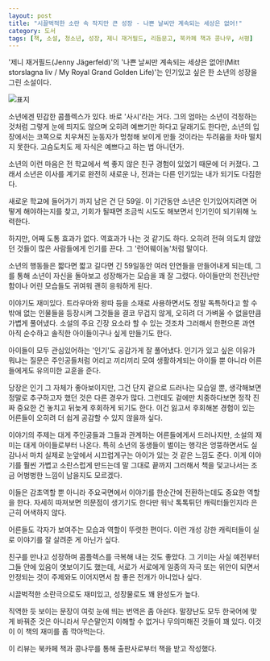 ```yaml
---
layout: post
title: "시끌벅적한 소란 속 작지만 큰 성장 - 나쁜 날씨만 계속되는 세상은 없어!"
category: 도서
tags: [책, 소설, 청소년, 성장, 제니 재거필드, 리듬문고, 북카페 책과 콩나무, 서평]
---
```


'제니 재거필드(Jenny Jägerfeld)'의
'나쁜 날씨만 계속되는 세상은 없어!(Mitt storslagna liv / My Royal Grand Golden Life)'는
인기있고 싶은 한 소년의 성장을 그린 소설이다.

![표지](https://images2.imgbox.com/50/99/844NBfKB_o.jpg)

소년에겐 민감한 콤플렉스가 있다.
바로 '사시'라는 거다.
그의 엄마는 소년이 걱정하는 것처럼 그렇게 눈에 띄지도 않으며 오히려 예쁘기만 하다고 달래기도 한다만,
소년의 입장에서는 코쪽으로 치우쳐진 눈동자가 멍청해 보이게 만들 것이라는 두려움을 차마 떨치지 못한다.
고슴도치도 제 자식은 예쁘다고 하는 법 아니던가.

소년의 이런 마음은 전 학교에서 썩 좋지 않은 친구 경험이 있었기 때문에 더 커졌다.
그래서 소년은 이사를 계기로 완전히 새로운 나, 전과는 다른 인기있는 내가 되기도 다짐한다.

새로운 학교에 들어가기 까지 남은 건 단 59일.
이 기간동안 소년은 인기있어지려면 어떻게 해야하는지를 찾고,
기회가 될때면 조금씩 시도도 해보면서
인기인이 되기위해 노력한다.

하지만, 어째 도통 효과가 없다.
역효과가 나는 것 같기도 하다.
오히려 전혀 의도치 않았던 것들이 많은 사람들에게 인기를 끈다.
그 '런어웨이놈'처럼 말이다.

소년의 행동들은 짧다면 짧고 길다면 긴 59일동안 여러 인연들을 만들어내게 되는데,
그를 통해 소년이 자신을 돌아보고 성장해가는 모습을 꽤 잘 그렸다.
아이들만의 천진난만함이나 어린 모습들도 귀여워 괜히 응워하게 된다.

이야기도 재미있다.
트라우마와 왕따 등을 소재로 사용하면서도
정말 독특하다고 할 수 밖애 없는 인물들을 등장시켜 그것들을 결코 무겁지 않게,
오히려 더 가벼울 수 없을만큼 가볍게 풀어냈다.
소설의 주요 긴장 요소라 할 수 있는 것조차 그러해서
한편으론 과연 아직 순수하고 솔직한 아이들이구나 싶게 만들기도 한다.

아이들이 모두 관심있어하는 '인기'도 공감가게 잘 풀어냈다.
인기가 있고 싶은 이유가 뭐냐는 질문은
주인공들처럼 어리고 끼리끼리 모여 생활하게되는 아이들 뿐 아니라
어른들에게도 유의미한 교훈을 준다.

당장은 인기 그 자체가 좋아보이지만,
그건 단지 겉으로 드러나는 모습일 뿐,
생각해보면 정말로 추구하고자 했던 것은 다른 경우가 많다.
그런데도 겉에만 치중하다보면 정작 진짜 중요한 건 놓치고 뒤늦게 후회하게 되기도 한다.
이건 잃고서 후회해본 경험이 있는 어른들이 오히려 더 쉽게 공감할 수 있지 않을까 싶다.

이야기의 주제는 대게 주인공들과 그들과 관계하는 어른들에게서 드러나지만,
소설의 재미는 대게 아이들로부터 나온다.
특히 소년의 동생들이 벌이는 행각은 엉뚱하면서도 실감나서
마치 실제로 눈앞에서 시끄럽게구는 아이가 있는 것 같은 느낌도 준다.
이게 이야기를 훨씬 가볍고 소란스럽게 만드는데
말 그대로 끝까지 그러해서 책을 덫고나서는 조금 어벙벙한 느낌이 남을지도 모르겠다.

이들은 감초역할 뿐 아니라 주요국면에서 이야기를 한순간에 전환하는데도 중요한 역할을 한다.
자세히 따져보면 의문점이 생기기도 한다만
워낙 톡톡튀던 캐릭터들인지라 은근히 어색하지 않다.

어른들도 각자가 보여주는 모습과 역할이 뚜렷한 편이다.
이런 개성 강한 캐릭터들이 실로 이야기를 잘 살려준 게 아닌가 싶다.

친구를 만나고 성장하며 콤플렉스를 극복해 내는 것도 좋았다.
그 기미는 사실 예전부터 그들 안에 있음이 엿보이기도 했는데,
서로가 서로에게 일종의 자극 또는 위안이 되면서 안정되는 것이
주제와도 이어지면서 참 좋은 전개가 아니었나 싶다.

시끌벅적한 소란극으로도 재미있고,
성장물로도 꽤 완성도가 높다.

직역한 듯 보이는 문장이 여럿 눈에 띄는 번역은 좀 아쉰다.
말장난도 모두 한국어에 맞게 바꿔준 것은 아니라서
무슨말인지 이해할 수 없거나 무의미해진 것들이 꽤 있다.
이것이 이 책의 재미를 좀 깍아먹는다.



<div class="im im-info">
이 리뷰는 북카페 책과 콩나무를 통해 출판사로부터 책을 받고 작성했다.
</div>
